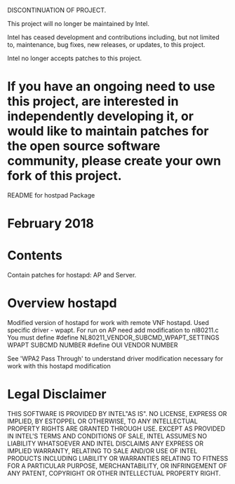 DISCONTINUATION OF PROJECT.

This project will no longer be maintained by Intel.

Intel has ceased development and contributions including, but not limited to, maintenance, bug fixes, new releases, or updates, to this project. 

Intel no longer accepts patches to this project.

If you have an ongoing need to use this project, are interested in independently developing it, or would like to maintain patches for the open source software community, please create your own fork of this project. 
========================================================================
README for hostpad Package

February 2018
========================================================================


Contents
========

Contain patches for hostapd: AP and Server.

Overview hostapd
================

Modified version of hostapd for work with remote VNF hostapd. 
Used specific driver - wpapt.
For run on AP need add modification to nl80211.c
You must define
#define NL80211_VENDOR_SUBCMD_WPAPT_SETTINGS  WPAPT SUBCMD NUMBER 
#define OUI    VENDOR NUMBER 

See 'WPA2 Pass Through' to understand driver modification necessary for 
work with this hostapd modification

Legal Disclaimer
================

THIS SOFTWARE IS PROVIDED BY INTEL"AS IS". NO LICENSE, EXPRESS OR
IMPLIED, BY ESTOPPEL OR OTHERWISE, TO ANY INTELLECTUAL PROPERTY RIGHTS
ARE GRANTED THROUGH USE. EXCEPT AS PROVIDED IN INTEL'S TERMS AND
CONDITIONS OF SALE, INTEL ASSUMES NO LIABILITY WHATSOEVER AND INTEL
DISCLAIMS ANY EXPRESS OR IMPLIED WARRANTY, RELATING TO SALE AND/OR
USE OF INTEL PRODUCTS INCLUDING LIABILITY OR WARRANTIES RELATING TO
FITNESS FOR A PARTICULAR PURPOSE, MERCHANTABILITY, OR INFRINGEMENT
OF ANY PATENT, COPYRIGHT OR OTHER INTELLECTUAL PROPERTY RIGHT.
